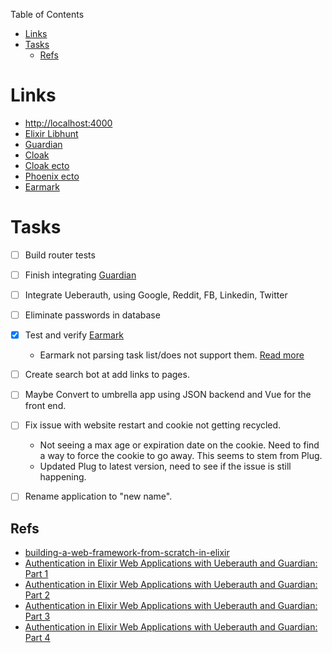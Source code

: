 Table of Contents
- [Links](#links)
- [Tasks](#tasks)
  - [Refs](#refs)

# Links

* [http://localhost:4000](http://localhost:4000)
* [Elixir Libhunt](https://elixir.libhunt.com/)
* [Guardian](https://hexdocs.pm/guardian/tutorial-start.html)
* [Cloak](https://hexdocs.pm/cloak/1.0.2/install.html#content)
* [Cloak ecto](https://hexdocs.pm/cloak_ecto/1.0.1/install.html#content)
* [Phoenix ecto](https://hexdocs.pm/phoenix/ecto.html#content)
* [Earmark](https://hexdocs.pm/earmark/Earmark.html)

# Tasks

- [ ] Build router tests
- [ ] Finish integrating [Guardian](https://hexdocs.pm/guardian/tutorial-start.html)
- [ ] Integrate Ueberauth, using Google, Reddit, FB, Linkedin, Twitter
- [ ] Eliminate passwords in database
- [x] Test and verify [Earmark](https://hexdocs.pm/earmark/Earmark.html)
  - Earmark not parsing task list/does not support them. [Read more](https://github.com/pragdave/earmark/issues/126)
- [ ] Create search bot at add links to pages.
- [ ] Maybe Convert to umbrella app using JSON backend and Vue for the front end.
- [ ] Fix issue with website restart and cookie not getting recycled.
  - Not seeing a max age or expiration date on the cookie. Need to find a way to force the cookie to go away. This seems to stem from Plug.
  - Updated Plug to latest version, need to see if the issue is still happening.
- [ ] Rename application to "new name".


## Refs

  * [building-a-web-framework-from-scratch-in-elixir](https://codewords.recurse.com/issues/five/building-a-web-framework-from-scratch-in-elixir)
  * [Authentication in Elixir Web Applications with Ueberauth and Guardian: Part 1](https://thoughtbot.com/blog/authentication-in-elixir-web-applications-with-guardian-part-1)
  * [Authentication in Elixir Web Applications with Ueberauth and Guardian: Part 2](https://thoughtbot.com/blog/authentication-in-elixir-web-applications-with-guardian-part-2)
  * [Authentication in Elixir Web Applications with Ueberauth and Guardian: Part 3](https://thoughtbot.com/blog/authentication-in-elixir-web-applications-with-guardian-part-3)
  * [Authentication in Elixir Web Applications with Ueberauth and Guardian: Part 4](https://thoughtbot.com/blog/authentication-in-elixir-web-applications-with-ueberauth-and-guardian-part-4)
